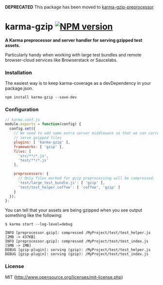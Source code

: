 **DEPRECATED** This package has been moved to [karma-gzip-preprocessor](https://github.com/GreenGremlin/karma-gzip-preprocessor)

# karma-gzip [![NPM version](https://badge.fury.io/js/karma-gzip.svg)](http://badge.fury.io/js/karma-gzip)

**A Karma preprocessor and server handler for serving gzipped test assets.**

Particularly handy when working with large test bundles and remote browser-cloud services like Browserstack or Saucelabs.

### Installation

The easiest way is to keep karma-coverage as a devDependency in your package.json.

```
npm install karma-gzip --save-dev
```

### Configuration

``` js
// karma.conf.js
module.exports = function(config) {
  config.set({
    // We need to add some extra server middleware so that we can correctly
    // serve gzipped files
    plugins: [ 'karma-gzip' ],
    frameworks: [ 'gzip' ],
    files: [
      'src/**/*.js',
      'test/**/*.js'
    ],

    preprocessors: {
      // Only files marked for gzip preprocessing will be compressed.
      'test/large_test_bundle.js': [ 'gzip' ],
      'test/test_helper.coffee': [ 'coffee', 'gzip' ]
    }
  });
};
```

You can tell that your assets are being gzipped when you see output something like the following:

``` shell
$ karma start --log-level=debug

INFO [preprocessor.gzip]: compressed /MyProject/test/test_helper.js [2MB -> 437KB]
INFO [preprocessor.gzip]: compressed /MyProject/test/test_index.js [5MB -> 1MB]
DEBUG [gzip-plugin]: serving (gzip): /MyProject/test/test_helper.js
DEBUG [gzip-plugin]: serving (gzip): /MyProject/test/test_index.js
```

### License

MIT (http://www.opensource.org/licenses/mit-license.php)
